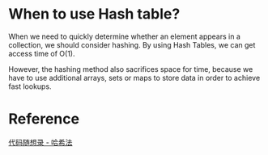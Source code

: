 # When to use Hash table?
When we need to quickly determine whether an element appears in a collection, we should consider hashing. By using Hash Tables, we can get access time of O(1).

However, the hashing method also sacrifices space for time, because we have to use additional arrays, sets or maps to store data in order to achieve fast lookups.

# Reference
[代码随想录 - 哈希法](https://programmercarl.com/哈希表理论基础.html)